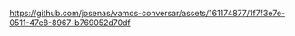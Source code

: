 

https://github.com/josenas/vamos-conversar/assets/161174877/1f7f3e7e-0511-47e8-8967-b769052d70df

